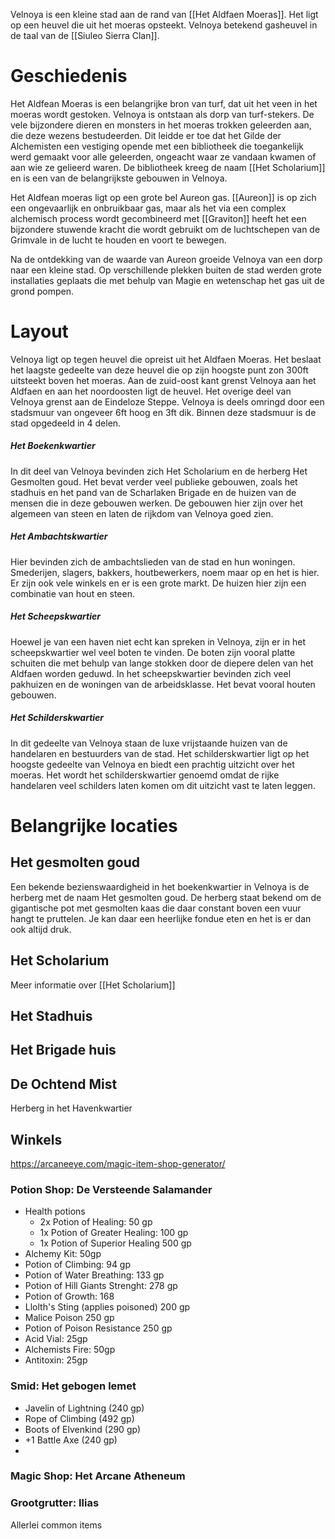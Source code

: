 Velnoya is een kleine stad aan de rand van [[Het Aldfaen Moeras]]. Het ligt op een heuvel die uit het moeras opsteekt. Velnoya betekend gasheuvel in de taal van de [[Siuleo Sierra Clan]].

# Geschiedenis
Het Aldfean Moeras is een belangrijke bron van turf, dat uit het veen in het moeras wordt gestoken. Velnoya is ontstaan als dorp van turf-stekers. 
De vele bijzondere dieren en monsters in het moeras trokken geleerden aan, die deze wezens bestudeerden. Dit leidde er toe dat het Gilde der Alchemisten een vestiging opende met een bibliotheek die toegankelijk werd gemaakt voor alle geleerden, ongeacht waar ze vandaan kwamen of aan wie ze gelieerd waren. De bibliotheek kreeg de naam [[Het Scholarium]] en is een van de belangrijkste gebouwen in Velnoya. 

Het Aldfean moeras ligt op een grote bel Aureon gas. [[Aureon]] is op zich een ongevaarlijk en onbruikbaar gas, maar als het via een complex alchemisch process wordt gecombineerd met [[Graviton]] heeft het een bijzondere stuwende kracht die wordt gebruikt om de luchtschepen van de Grimvale in de lucht te houden en voort te bewegen.

Na de ontdekking van de waarde van Aureon groeide Velnoya van een dorp naar een kleine stad. Op verschillende plekken buiten de stad werden grote installaties geplaats die met behulp van Magie en wetenschap het gas uit de grond pompen. 

# Layout
Velnoya ligt op tegen heuvel die opreist uit het Aldfaen Moeras. Het beslaat het laagste gedeelte van deze heuvel die op zijn hoogste punt zon 300ft uitsteekt boven het moeras. Aan de zuid-oost kant grenst Velnoya aan het Aldfaen en aan het noordoosten ligt de heuvel. Het overige deel van Velnoya grenst aan de Eindeloze Steppe. Velnoya is deels omringd door een stadsmuur van ongeveer 6ft hoog en 3ft dik. Binnen deze stadsmuur is de stad opgedeeld in 4 delen.
##### Het Boekenkwartier
In dit deel van Velnoya bevinden zich Het Scholarium en de herberg Het Gesmolten goud. Het bevat verder veel publieke gebouwen, zoals het stadhuis en het pand van de Scharlaken Brigade en de huizen van de mensen die in deze gebouwen werken. De gebouwen hier zijn over het algemeen van steen en laten de rijkdom van Velnoya goed zien.
##### Het Ambachtskwartier
Hier bevinden zich de ambachtslieden van de stad en hun woningen. Smederijen, slagers, bakkers, houtbewerkers, noem maar op en het is hier. Er zijn ook vele winkels en er is een grote markt. De huizen hier zijn een combinatie van hout en steen.
##### Het Scheepskwartier
Hoewel je van een haven niet echt kan spreken in Velnoya, zijn er in het scheepskwartier wel veel boten te vinden. De boten zijn vooral platte schuiten die met behulp van lange stokken door de diepere delen van het Aldfaen worden geduwd. In het scheepskwartier bevinden zich veel pakhuizen en de woningen van de arbeidsklasse. Het bevat vooral houten gebouwen.
##### Het Schilderskwartier
In dit gedeelte van Velnoya staan de luxe vrijstaande huizen van de handelaren en bestuurders van de stad. Het schilderskwartier ligt op het hoogste gedeelte van Velnoya en biedt een prachtig uitzicht over het moeras. Het wordt het schilderskwartier genoemd omdat de rijke handelaren veel schilders laten komen om dit uitzicht vast te laten leggen.


# Belangrijke locaties

## Het gesmolten goud
Een bekende bezienswaardigheid in het boekenkwartier in Velnoya is de herberg met de naam Het gesmolten goud. De herberg staat bekend om de gigantische pot met gesmolten kaas die daar constant boven een vuur hangt te pruttelen. Je kan daar een heerlijke fondue eten en het is er dan ook altijd druk.

## Het Scholarium
Meer informatie over [[Het Scholarium]] 

## Het Stadhuis


## Het Brigade huis



## De Ochtend Mist
Herberg in het Havenkwartier

## Winkels
https://arcaneeye.com/magic-item-shop-generator/

### Potion Shop: De Versteende Salamander
- Health potions
	- 2x Potion of Healing: 50 gp
	- 1x Potion of Greater Healing: 100 gp
	- 1x Potion of Superior Healing 500 gp
- Alchemy Kit: 50gp
- Potion of Climbing: 94 gp
- Potion of Water Breathing: 133 gp
- Potion of Hill Giants Strenght: 278 gp
- Potion of Growth: 168
- Llolth's Sting (applies poisoned) 200 gp
- Malice Poison 250 gp
- Potion of Poison Resistance 250 gp
- Acid Vial: 25gp
- Alchemists Fire: 50gp
- Antitoxin: 25gp

### Smid: Het gebogen lemet
- Javelin of Lightning (240 gp)
- Rope of Climbing (492 gp)
- Boots of Elvenkind (290 gp)
- +1 Battle Axe (240 gp)
- 

### Magic Shop: Het Arcane Atheneum

### Grootgrutter: Ilias
Allerlei common items
